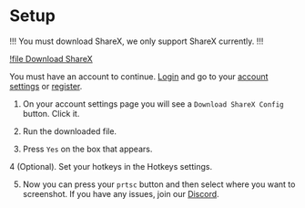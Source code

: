 # Setup
!!!
You must download ShareX, we only support ShareX currently.
!!!

[!file Download ShareX](https://github.com/ShareX/ShareX/releases/download/v15.0.0/ShareX-15.0.0-setup.exe)

You must have an account to continue. [Login](https://cometbot.info/login) and go to your [account settings](https://cometbot.info/register) or [register](https://cometbot.info/register).


1. On your account settings page you will see a `Download ShareX Config` button. Click it.

2. Run the downloaded file.

3. Press `Yes` on the box that appears.

4 (Optional). Set your hotkeys in the Hotkeys settings.

5. Now you can press your `prtsc` button and then select where you want to screenshot. If you have any issues, join our [Discord](https://discord.gg/HwsrU26j).
